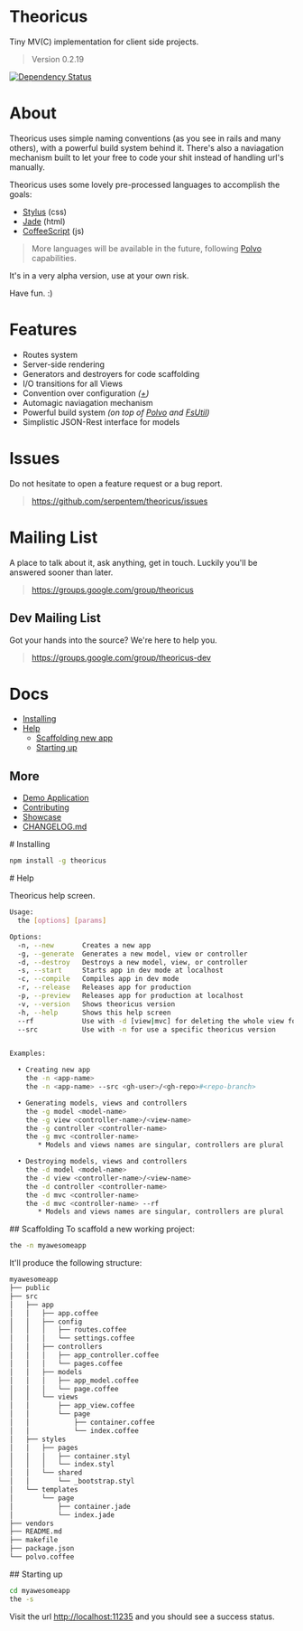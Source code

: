 # Theoricus #

Tiny MV(C) implementation for client side projects.

> Version 0.2.19

[![Dependency Status](https://gemnasium.com/serpentem/theoricus.png)](https://gemnasium.com/serpentem/theoricus)

# About

Theoricus uses simple naming conventions (as you see in rails and many others),
with a powerful build system behind it. There's also a naviagation mechanism
built to let your free to code your shit instead of handling url's manually.

Theoricus uses some lovely pre-processed languages to accomplish the goals:

 - [Stylus](https://github.com/learnboost/stylus) (css)
 - [Jade](https://github.com/visionmedia/jade) (html)
 - [CoffeeScript](https://github.com/jashkenas/coffee-script) (js)

> More languages will be available in the future, following
[Polvo](http://github.com/serpentem/polvo) capabilities.

It's in a very alpha version, use at your own risk.

Have fun. :)

# Features
 * Routes system
 * Server-side rendering
 * Generators and destroyers for code scaffolding
 * I/O transitions for all Views
 * Convention over configuration *([+](http://en.wikipedia.org/wiki/Convention_over_configuration))*
 * Automagic naviagation mechanism
 * Powerful build system *(on top of [Polvo](http://github.com/serpentem/polvo)
 and [FsUtil](http://github.com/serpentem/fs-util))*
 * Simplistic JSON-Rest interface for models

# Issues
Do not hesitate to open a feature request or a bug report.
> https://github.com/serpentem/theoricus/issues

# Mailing List
A place to talk about it, ask anything, get in touch. Luckily you'll be answered
sooner than later.

> https://groups.google.com/group/theoricus

## Dev Mailing List

Got your hands into the source? We're here to help you.

> https://groups.google.com/group/theoricus-dev


# Docs
  - [Installing](#installing)
  - [Help](#help)
    - [Scaffolding new app](#scaffolding)
    - [Starting up](#starting-up)

## More

  - [Demo Application](https://github.com/serpentem/theoricus-demo-app)
  - [Contributing](https://github.com/serpentem/theoricus/blob/master/CONTRIBUTING.md)
  - [Showcase](https://github.com/serpentem/theoricus/wiki/showcase)
  - [CHANGELOG.md](https://github.com/serpentem/theoricus/tree/master/build/CHANGELOG.md)

<a name="installing" />
# Installing

````bash
npm install -g theoricus
````

<a name="help" />
# Help

Theoricus help screen.

````bash
Usage:
  the [options] [params]

Options:
  -n, --new       Creates a new app                                        
  -g, --generate  Generates a new model, view or controller                
  -d, --destroy   Destroys a new model, view, or controller                
  -s, --start     Starts app in dev mode at localhost                      
  -c, --compile   Compiles app in dev mode                                 
  -r, --release   Releases app for production                              
  -p, --preview   Releases app for production at localhost                 
  -v, --version   Shows theoricus version                                  
  -h, --help      Shows this help screen                                   
  --rf            Use with -d [view|mvc] for deleting the whole view folder
  --src           Use with -n for use a specific theoricus version         


Examples:

  • Creating new app
    the -n <app-name>
    the -n <app-name> --src <gh-user>/<gh-repo>#<repo-branch>

  • Generating models, views and controllers
    the -g model <model-name>
    the -g view <controller-name>/<view-name>
    the -g controller <controller-name>
    the -g mvc <controller-name>
       * Models and views names are singular, controllers are plural

  • Destroying models, views and controllers
    the -d model <model-name>
    the -d view <controller-name>/<view-name>
    the -d controller <controller-name>
    the -d mvc <controller-name>
    the -d mvc <controller-name> --rf
       * Models and views names are singular, controllers are plural
````

<a name="getting-started" />
## Scaffolding
To scaffold a new working project:

````bash
the -n myawesomeapp
````

It'll produce the following structure:

````bash
myawesomeapp
├── public
├── src
│   ├── app
│   │   ├── app.coffee
│   │   ├── config
│   │   │   ├── routes.coffee
│   │   │   └── settings.coffee
│   │   ├── controllers
│   │   │   ├── app_controller.coffee
│   │   │   └── pages.coffee
│   │   ├── models
│   │   │   ├── app_model.coffee
│   │   │   └── page.coffee
│   │   └── views
│   │       ├── app_view.coffee
│   │       └── page
│   │           ├── container.coffee
│   │           └── index.coffee
│   ├── styles
│   │   ├── pages
│   │   │   ├── container.styl
│   │   │   └── index.styl
│   │   └── shared
│   │       └── _bootstrap.styl
│   └── templates
│       └── page
│           ├── container.jade
│           └── index.jade
├── vendors
├── README.md
├── makefile
├── package.json
└── polvo.coffee
````

<a name="starting-up" />
## Starting up

````bash
cd myawesomeapp
the -s
````

Visit the url [http://localhost:11235](http://localhost:11235) and you should
see a success status.